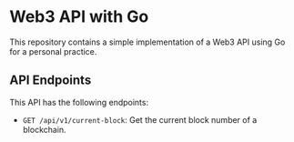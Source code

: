 <!DOCTYPE html>
<html lang="en">
<head>
  <meta charset="UTF-8">
  <meta name="viewport" content="width=device-width, initial-scale=1.0">
</head>
<body>
  <h1>Web3 API with Go</h1>
  <p>This repository contains a simple implementation of a Web3 API using Go for a personal practice.</p>
  <h2>API Endpoints</h2>
  <p>This API has the following endpoints:</p>
  <ul>
    <li><code>GET /api/v1/current-block</code>: Get the current block number of a blockchain.</li>

  </ul>
</body>
</html>
